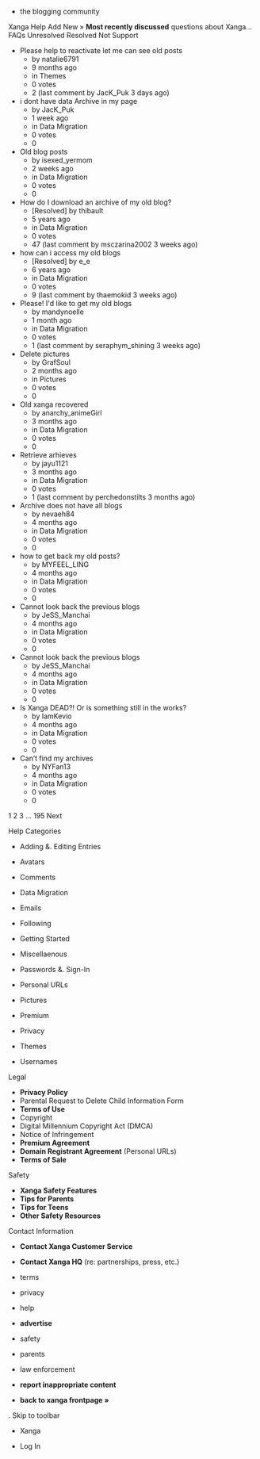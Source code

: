 *   the blogging community

Xanga Help Add New » **Most recently discussed** questions about Xanga… FAQs Unresolved Resolved Not Support

*   Please help to reactivate let me can see old posts
    *   by natalie6791
    *   9 months ago
    *   in Themes
    *   0 votes
    *   2 (last comment by JacK\_Puk 3 days ago)
*   i dont have data Archive in my page
    *   by JacK\_Puk
    *   1 week ago
    *   in Data Migration
    *   0 votes
    *   0
*   Old blog posts
    *   by isexed\_yermom
    *   2 weeks ago
    *   in Data Migration
    *   0 votes
    *   0
*   How do I download an archive of my old blog?
    *   \[Resolved\] by thibault
    *   5 years ago
    *   in Data Migration
    *   0 votes
    *   47 (last comment by msczarina2002 3 weeks ago)
*   how can i access my old blogs
    *   \[Resolved\] by e\_e
    *   6 years ago
    *   in Data Migration
    *   0 votes
    *   9 (last comment by thaemokid 3 weeks ago)
*   Please! I'd like to get my old blogs
    *   by mandynoelle
    *   1 month ago
    *   in Data Migration
    *   0 votes
    *   1 (last comment by seraphym\_shining 3 weeks ago)
*   Delete pictures
    *   by GrafSoul
    *   2 months ago
    *   in Pictures
    *   0 votes
    *   0
*   Old xanga recovered
    *   by anarchy\_animeGirl
    *   3 months ago
    *   in Data Migration
    *   0 votes
    *   0
*   Retrieve arhieves
    *   by jayu1121
    *   3 months ago
    *   in Data Migration
    *   0 votes
    *   1 (last comment by perchedonstilts 3 months ago)
*   Archive does not have all blogs
    *   by nevaeh84
    *   4 months ago
    *   in Data Migration
    *   0 votes
    *   0
*   how to get back my old posts?
    *   by MYFEEL\_LING
    *   4 months ago
    *   in Data Migration
    *   0 votes
    *   0
*   Cannot look back the previous blogs
    *   by JeSS\_Manchai
    *   4 months ago
    *   in Data Migration
    *   0 votes
    *   0
*   Cannot look back the previous blogs
    *   by JeSS\_Manchai
    *   4 months ago
    *   in Data Migration
    *   0 votes
    *   0
*   Is Xanga DEAD?! Or is something still in the works?
    *   by IamKevio
    *   4 months ago
    *   in Data Migration
    *   0 votes
    *   0
*   Can’t find my archives
    *   by NYFan13
    *   4 months ago
    *   in Data Migration
    *   0 votes
    *   0

1 2 3 ... 195 Next

Help Categories

*   Adding &. Editing Entries
*   Avatars
*   Comments
*   Data Migration
*   Emails
*   Following
*   Getting Started
*   Miscellaenous

*   Passwords &. Sign-In
*   Personal URLs
*   Pictures
*   Premium
*   Privacy
*   Themes
*   Usernames

Legal

*   **Privacy Policy**
*   Parental Request to Delete Child Information Form
*   **Terms of Use**
*   Copyright
*   Digital Millennium Copyright Act (DMCA)
*   Notice of Infringement
*   **Premium Agreement**
*   **Domain Registrant Agreement** (Personal URLs)
*   **Terms of Sale**

Safety

*   **Xanga Safety Features**
*   **Tips for Parents**
*   **Tips for Teens**
*   **Other Safety Resources**

Contact Information

*   **Contact Xanga Customer Service**
*   **Contact Xanga HQ** (re: partnerships, press, etc.)

*   terms
*   privacy
*   help
*   **advertise**

*   safety
*   parents
*   law enforcement
*   **report inappropriate content**

*   **back to xanga frontpage »**

<img src="http://pixel.quantserve.com/pixel/p-87h-iNOVooym2.gif" style="display: none" height="1" width="1" alt="Quantcast"/>. Skip to toolbar

*   Xanga

*   Log In